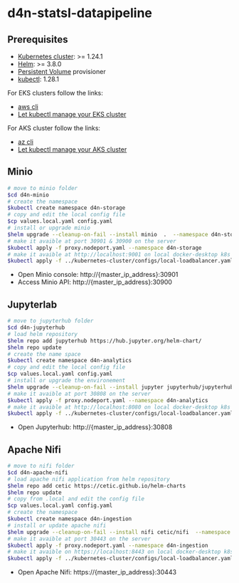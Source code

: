 # d4n-statsl-datapipeline 

## Prerequisites

- [Kubernetes cluster](https://kubernetes.io/docs/concepts/overview/components/): >= 1.24.1
- [Helm](https://helm.sh/docs/intro/install/): >= 3.8.0
- [Persistent Volume](https://kubernetes.io/docs/concepts/storage/persistent-volumes/) provisioner
- [kubectl](https://kubernetes.io/docs/tasks/tools/install-kubectl/): 1.28.1

For EKS clusters follow the links:

- [aws cli](https://docs.aws.amazon.com/fr_fr/cli/latest/userguide/getting-started-install.html)
- [Let kubectl manage your EKS cluster](https://docs.aws.amazon.com/eks/latest/userguide/create-kubeconfig.html)

For AKS cluster follow the links:

- [az cli](https://learn.microsoft.com/en-us/cli/azure/install-azure-cli)
- [Let kubectl manage your AKS cluster](https://learn.microsoft.com/en-us/azure/aks/tutorial-kubernetes-deploy-cluster?tabs=azure-cli#connect-to-cluster-using-kubectl)

## Minio 

```bash
# move to minio folder
$cd d4n-minio
# create the namespace
$kubectl create namespace d4n-storage
# copy and edit the local config file
$cp values.local.yaml config.yaml
# install or upgrade minio
$helm upgrade --cleanup-on-fail --install minio  .  --namespace d4n-storage --values config.yaml
# make it avaible at port 30901 & 30900 on the server
$kubectl apply -f proxy.nodeport.yaml --namespace d4n-storage
# make it avaible at http://localhost:9001 on local docker-desktop k8s cluster
$kubectl apply -f ../kubernetes-cluster/configs/local-loadbalancer.yaml
```

- Open Minio console: http://{master_ip_address}:30901
- Access Minio API: http://{master_ip_address}:30900

## Jupyterlab

```bash
# move to jupyterhub folder
$cd d4n-jupyterhub
# load helm repository
$helm repo add jupyterhub https://hub.jupyter.org/helm-chart/
$helm repo update
# create the name space
$kubectl create namespace d4n-analytics
# copy and edit the local config file 
$cp values.local.yaml config.yaml
# install or upgrade the environement
$helm upgrade --cleanup-on-fail --install jupyter jupyterhub/jupyterhub  --namespace d4n-analytics --version=3.0.3 --values config.yaml
# make it avaible at port 30808 on the server
$kubectl apply -f proxy.nodeport.yaml --namespace d4n-analytics
# make it avaible at http://localhost:8080 on local docker-desktop k8s cluster
$kubectl apply -f ../kubernetes-cluster/configs/local-loadbalancer.yaml
```

- Open Jupyterhub: http://{master_ip_address}:30808

## Apache Nifi

````bash
# move to nifi folder
$cd d4n-apache-nifi
# load apache nifi application from helm repository
$helm repo add cetic https://cetic.github.io/helm-charts
$helm repo update
# copy from .local and edit the config file
$cp values.local.yaml config.yaml
# create the namespace 
$kubectl create namespace d4n-ingestion
# install or update apache nifi
$helm upgrade --cleanup-on-fail --install nifi cetic/nifi  --namespace d4n-ingestion --version=1.2.1 --values config.yaml
# make it avaible at port 30443 on the server
$kubectl apply -f proxy.nodeport.yaml --namespace d4n-ingestion
# make it avaible on https://localhost:8443 on local docker-desktop k8s cluster
$kubectl apply -f ../kubernetes-cluster/configs/local-loadbalancer.yaml
````
- Open Apache Nifi: https://{master_ip_address}:30443

